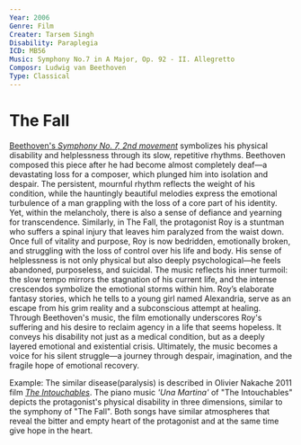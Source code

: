 ```yaml
---
Year: 2006
Genre: Film
Creater: Tarsem Singh
Disability: Paraplegia
ICD: MB56
Music: Symphony No.7 in A Major, Op. 92 - II. Allegretto
Composr: Ludwig van Beethoven
Type: Classical
---
```


# The Fall

[Beethoven's *Symphony No. 7, 2nd movement*](https://youtu.be/Urv9aruTups?si=SoZgX20_iMUX2C_B) symbolizes his physical disability and helplessness through its slow, repetitive rhythms. Beethoven composed this piece after he had become almost completely deaf—a devastating loss for a composer, which plunged him into isolation and despair. The persistent, mournful rhythm reflects the weight of his condition, while the hauntingly beautiful melodies express the emotional turbulence of a man grappling with the loss of a core part of his identity. Yet, within the melancholy, there is also a sense of defiance and yearning for transcendence.
Similarly, in The Fall, the protagonist Roy is a stuntman who suffers a spinal injury that leaves him paralyzed from the waist down. Once full of vitality and purpose, Roy is now bedridden, emotionally broken, and struggling with the loss of control over his life and body. His sense of helplessness is not only physical but also deeply psychological—he feels abandoned, purposeless, and suicidal. The music reflects his inner turmoil: the slow tempo mirrors the stagnation of his current life, and the intense crescendos symbolize the emotional storms within him. Roy’s elaborate fantasy stories, which he tells to a young girl named Alexandria, serve as an escape from his grim reality and a subconscious attempt at healing.
Through Beethoven's music, the film emotionally underscores Roy's suffering and his desire to reclaim agency in a life that seems hopeless. It conveys his disability not just as a medical condition, but as a deeply layered emotional and existential crisis. Ultimately, the music becomes a voice for his silent struggle—a journey through despair, imagination, and the fragile hope of emotional recovery.

Example: The similar disease(paralysis) is described in Olivier Nakache 2011 film [*The Intouchables*](kim_naeun.md). The piano music *'Una Martina'* of "The Intouchables" depicts the protagonist's physical disability in three dimensions, similar to the symphony of "The Fall". Both songs have similar atmospheres that reveal the bitter and empty heart of the protagonist and at the same time give hope in the heart.
